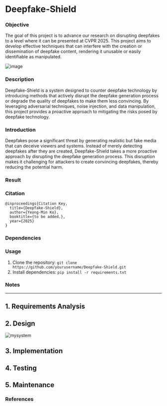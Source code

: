 # Deepfake-Shield
### Objective
The goal of this project is to advance our research on disrupting deepfakes to a level where it can be presented at CVPR 2025. This project aims to develop effective techniques that can interfere with the creation or dissemination of deepfake content, rendering it unusable or easily identifiable as manipulated.

![image](https://github.com/user-attachments/assets/4a83d5c5-6371-42e5-90c0-5774edbb7c9a)

### Description
Deepfake-Shield is a system designed to counter deepfake technology by introducing methods that actively disrupt the deepfake generation process or degrade the quality of deepfakes to make them less convincing. By leveraging adversarial techniques, noise injection, and data manipulation, this project provides a proactive approach to mitigating the risks posed by deepfake technology.

### Introduction
Deepfakes pose a significant threat by generating realistic but fake media that can deceive viewers and systems. Instead of merely detecting deepfakes after they are created, Deepfake-Shield takes a more proactive approach by disrupting the deepfake generation process. This disruption makes it challenging for attackers to create convincing deepfakes, thereby reducing the potential harm.

### Result

### Citation

```
@inproceedings{Citation Key,
  title={Deepfake-Shield},
  author={Yeong-Min Ko},
  booktitle={to be added.},
  year={2025}
}
```

### Dependencies

### Usage
1. Clone the repository: ```git clone https://github.com/yourusername/Deepfake-Shield.git``` 
2. Install dependencies: ```pip install -r requirements.txt```

### Notes

---

## 1. Requirements Analysis

## 2. Design
![mysystem](https://github.com/user-attachments/assets/f6badce7-0d82-4db8-9dd3-3b01919321d8)

## 3. Implementation
## 4. Testing
## 5. Maintenance

### References
